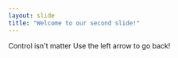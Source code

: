```yaml
---
layout: slide
title: "Welcome to our second slide!"
---
```

Control isn't matter
Use the left arrow to go back!
